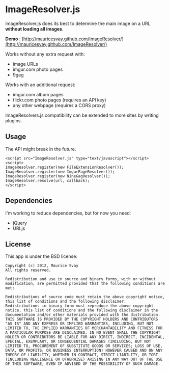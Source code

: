 ImageResolver.js
================

ImageResolver.js does its best to determine the main image on a URL **without
loading all images**.

**Demo** : [http://mauricesvay.github.com/ImageResolver/](http://mauricesvay.github.com/ImageResolver/)

Works without any extra request with:

* image URLs
* imgur.com photo pages
* 9gag

Works with an additional request:

* imgur.com album pages
* flickr.com photo pages (requires an API key)
* any other webpage (requires a CORS proxy)

ImageResolvers.js compatibility can be extended to more sites by writing plugins.

Usage
-----
The API might break in the future.

    <script src="ImageResolver.js" type="text/javascript"></script>
    <script>
    ImageResolver.register(new FileExtensionResolver());
    ImageResolver.register(new ImgurPageResolver());
    ImageResolver.register(new NineGagResolver());
    ImageResolver.resolve(url, callback);
    </script>


Dependencies
------------
I'm working to reduce dependencies, but for now you need:

* jQuery
* URI.js

License
-------

This app is under the BSD license:

    Copyright (c) 2012, Maurice Svay
    All rights reserved.

    Redistribution and use in source and binary forms, with or without modification, are permitted provided that the following conditions are met:

    Redistributions of source code must retain the above copyright notice, this list of conditions and the following disclaimer.
    Redistributions in binary form must reproduce the above copyright notice, this list of conditions and the following disclaimer in the documentation and/or other materials provided with the distribution.
    THIS SOFTWARE IS PROVIDED BY THE COPYRIGHT HOLDERS AND CONTRIBUTORS "AS IS" AND ANY EXPRESS OR IMPLIED WARRANTIES, INCLUDING, BUT NOT LIMITED TO, THE IMPLIED WARRANTIES OF MERCHANTABILITY AND FITNESS FOR A PARTICULAR PURPOSE ARE DISCLAIMED. IN NO EVENT SHALL THE COPYRIGHT HOLDER OR CONTRIBUTORS BE LIABLE FOR ANY DIRECT, INDIRECT, INCIDENTAL, SPECIAL, EXEMPLARY, OR CONSEQUENTIAL DAMAGES (INCLUDING, BUT NOT LIMITED TO, PROCUREMENT OF SUBSTITUTE GOODS OR SERVICES; LOSS OF USE, DATA, OR PROFITS; OR BUSINESS INTERRUPTION) HOWEVER CAUSED AND ON ANY THEORY OF LIABILITY, WHETHER IN CONTRACT, STRICT LIABILITY, OR TORT (INCLUDING NEGLIGENCE OR OTHERWISE) ARISING IN ANY WAY OUT OF THE USE OF THIS SOFTWARE, EVEN IF ADVISED OF THE POSSIBILITY OF SUCH DAMAGE.